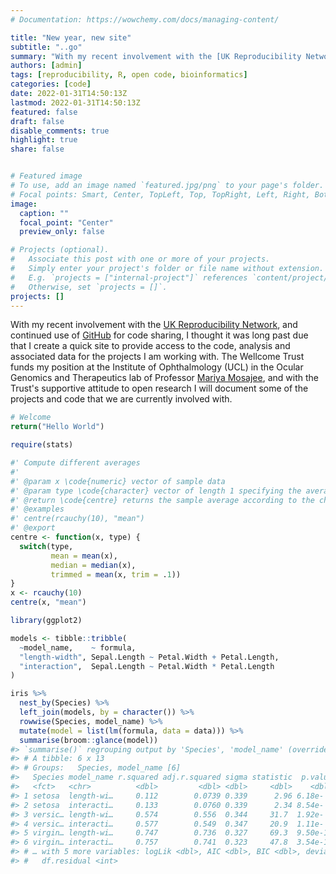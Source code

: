 ```yaml
---
# Documentation: https://wowchemy.com/docs/managing-content/

title: "New year, new site"
subtitle: "..go"
summary: "With my recent involvement with the [UK Reproducibility Network](https://www.ukrn.org/), and continued use of..."
authors: [admin]
tags: [reproducibility, R, open code, bioinformatics]
categories: [code]
date: 2022-01-31T14:50:13Z
lastmod: 2022-01-31T14:50:13Z
featured: false
draft: false
disable_comments: true 
highlight: true
share: false


# Featured image
# To use, add an image named `featured.jpg/png` to your page's folder.
# Focal points: Smart, Center, TopLeft, Top, TopRight, Left, Right, BottomLeft, Bottom, BottomRight.
image:
  caption: ""
  focal_point: "Center"
  preview_only: false

# Projects (optional).
#   Associate this post with one or more of your projects.
#   Simply enter your project's folder or file name without extension.
#   E.g. `projects = ["internal-project"]` references `content/project/deep-learning/index.md`.
#   Otherwise, set `projects = []`.
projects: []
---
```

With my recent involvement with the [UK Reproducibility Network](https://www.ukrn.org/), and continued use of [GitHub](https://github.com/nicholas-owen "Github") for code sharing, I thought it was long past due that I create a quick site to provide access to the code, analysis and associated data for the projects I am working with. The Wellcome Trust funds my position at the Institute of Ophthalmology (UCL) in the Ocular Genomics and Therapeutics lab of Professor [Mariya Mosajee](https://mariyamoosajee.com/), and with the Trust's supportive attitude to open research I will document some of the projects and code that we are currently involved with.

```python
# Welcome
return("Hello World")
```

```r
require(stats)

#' Compute different averages
#'
#' @param x \code{numeric} vector of sample data
#' @param type \code{character} vector of length 1 specifying the average type
#' @return \code{centre} returns the sample average according to the chosen method.
#' @examples
#' centre(rcauchy(10), "mean")
#' @export
centre <- function(x, type) {
  switch(type,
         mean = mean(x),
         median = median(x),
         trimmed = mean(x, trim = .1))
}
x <- rcauchy(10)
centre(x, "mean")

library(ggplot2)

models <- tibble::tribble(
  ~model_name,    ~ formula,
  "length-width", Sepal.Length ~ Petal.Width + Petal.Length,
  "interaction",  Sepal.Length ~ Petal.Width * Petal.Length
)

iris %>% 
  nest_by(Species) %>% 
  left_join(models, by = character()) %>% 
  rowwise(Species, model_name) %>% 
  mutate(model = list(lm(formula, data = data))) %>% 
  summarise(broom::glance(model))
#> `summarise()` regrouping output by 'Species', 'model_name' (override with `.groups` argument)
#> # A tibble: 6 x 13
#> # Groups:   Species, model_name [6]
#>   Species model_name r.squared adj.r.squared sigma statistic  p.value    df
#>   <fct>   <chr>          <dbl>         <dbl> <dbl>     <dbl>    <dbl> <int>
#> 1 setosa  length-wi…     0.112        0.0739 0.339      2.96 6.18e- 2     3
#> 2 setosa  interacti…     0.133        0.0760 0.339      2.34 8.54e- 2     4
#> 3 versic… length-wi…     0.574        0.556  0.344     31.7  1.92e- 9     3
#> 4 versic… interacti…     0.577        0.549  0.347     20.9  1.11e- 8     4
#> 5 virgin… length-wi…     0.747        0.736  0.327     69.3  9.50e-15     3
#> 6 virgin… interacti…     0.757        0.741  0.323     47.8  3.54e-14     4
#> # … with 5 more variables: logLik <dbl>, AIC <dbl>, BIC <dbl>, deviance <dbl>,
#> #   df.residual <int>
```